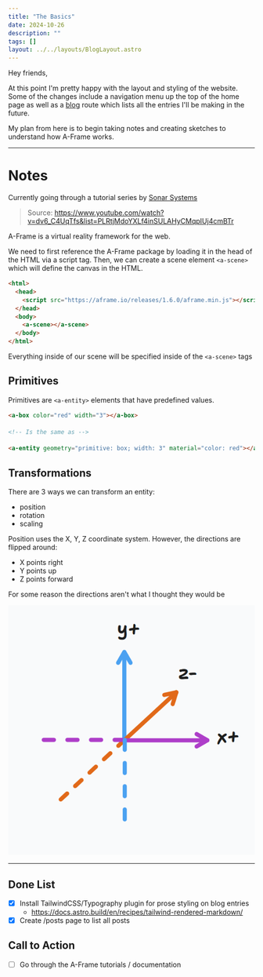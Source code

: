 ```yaml
---
title: "The Basics"
date: 2024-10-26
description: ""
tags: []
layout: ../../layouts/BlogLayout.astro
---
```


Hey friends,

At this point I'm pretty happy with the layout and styling of the website. Some of the changes include a navigation menu up the top of the home page as well as a <a href="/a-frame/blog">blog</a> route which lists all the entries I'll be making in the future.

My plan from here is to begin taking notes and creating sketches to understand how A-Frame works.

---

# Notes

Currently going through a tutorial series by [Sonar Systems](https://www.youtube.com/@SonarSystemsCoUk)

> Source: https://www.youtube.com/watch?v=dv6_C4UqTfs&list=PLRtjMdoYXLf4inSULAHyCMqpIUj4cmBTr

A-Frame is a virtual reality framework for the web.

We need to first reference the A-Frame package by loading it in the head of the HTML via a script tag. Then, we can create a scene element `<a-scene>` which will define the canvas in the HTML.

```html
<html>
  <head>
    <script src="https://aframe.io/releases/1.6.0/aframe.min.js"></script>
  </head>
  <body>
    <a-scene></a-scene>
  </body>
</html>
```

Everything inside of our scene will be specified inside of the `<a-scene>` tags

## Primitives

Primitives are `<a-entity>` elements that have predefined values.

```html
<a-box color="red" width="3"></a-box>

<!-- Is the same as -->

<a-entity geometry="primitive: box; width: 3" material="color: red"></a-entity>
```

## Transformations

There are 3 ways we can transform an entity:

- position
- rotation
- scaling

Position uses the X, Y, Z coordinate system. However, the directions are flipped around:

- X points right
- Y points up
- Z points forward

For some reason the directions aren't what I thought they would be

![A-Frame Coordinate System](image.png)

---

## Done List

- [x] Install TailwindCSS/Typography plugin for prose styling on blog entries
  - https://docs.astro.build/en/recipes/tailwind-rendered-markdown/
- [x] Create /posts page to list all posts

## Call to Action

- [ ] Go through the A-Frame tutorials / documentation
